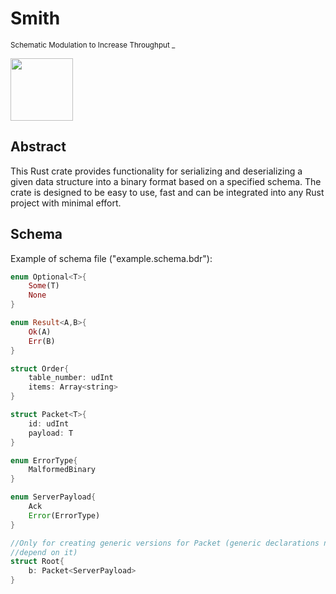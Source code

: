 # Smith
<sup>Schematic Modulation to Increase Throughput _</sup>

<img src="https://i.pinimg.com/originals/e0/a6/b4/e0a6b4e8967de70c02480da9c45b6368.jpg" width="100">

## Abstract
This Rust crate provides functionality for serializing and deserializing a given data structure into a binary format based on a specified schema. The crate is designed to be easy to use, fast and can be integrated into any Rust project with minimal effort.

## Schema
Example of schema file ("example.schema.bdr"):
```rust
enum Optional<T>{
    Some(T)
    None
}

enum Result<A,B>{
    Ok(A)
    Err(B)
}

struct Order{
    table_number: udInt
    items: Array<string>
}

struct Packet<T>{
    id: udInt
    payload: T
}

enum ErrorType{
    MalformedBinary
}

enum ServerPayload{
    Ack
    Error(ErrorType)
}

//Only for creating generic versions for Packet (generic declarations needs an non_generic declaration to 
//depend on it)
struct Root{
    b: Packet<ServerPayload>
}
```